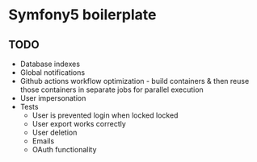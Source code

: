 # Symfony5 boilerplate

## TODO

* Database indexes
* Global notifications
* Github actions workflow optimization - build containers & then reuse those containers in separate jobs for parallel execution
* User impersonation
* Tests
  * User is prevented login when locked locked
  * User export works correctly
  * User deletion
  * Emails
  * OAuth functionality
